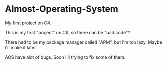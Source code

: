 # Almost-Operating-System
My first project on C#.

This is my first "project" on C#, so there can be "bad code"?

There had to be my package manager called "APM", but i'm too lazy. Maybe i'll make it later.

AOS have alot of bugs. Soon i'll trying to fix some of them.
